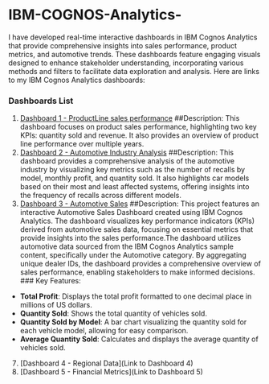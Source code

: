 # IBM-COGNOS-Analytics-
I have developed real-time interactive dashboards in IBM Cognos Analytics that provide comprehensive insights into sales performance, product metrics, and automotive trends. These dashboards feature engaging visuals designed to enhance stakeholder understanding, incorporating various methods and filters to facilitate data exploration and analysis.
Here are links to my IBM Cognos Analytics dashboards:

### Dashboards List
1.  [Dashboard 1 - ProductLine sales performance](https://us3.ca.analytics.ibm.com/bi/?perspective=dashboard&pathRef=.my_folders%2FSimple%2BDashboard&action=view&mode=dashboard&subView=model000001987f273301_00000000)
   ##Description:
   This dashboard focuses on product sales performance, highlighting two key KPIs: quantity sold and revenue. It also provides an overview of product line performance over multiple years.
2.  [Dashboard 2 - Automotive Industry Analysis](https://us3.ca.analytics.ibm.com/bi/?perspective=dashboard&pathRef=.my_folders%2Fservice%2Bdashboard&action=view&mode=dashboard&subView=model00000197c761cced_00000000)
   ##Description:
   This dashboard provides a comprehensive analysis of the automotive industry by visualizing key metrics such as the number of recalls by model, monthly profit, and quantity sold. It also highlights car models based on their most and least affected systems, offering insights into the frequency of recalls across different models.
3.  [Dashboard 3 - Automotive Sales](https://us3.ca.analytics.ibm.com/bi/?perspective=dashboard&pathRef=.my_folders%2Fsales%2Bdashboard&action=view&mode=dashboard&subView=model00000197c2671118_00000000)
   ##Description:
This project features an interactive Automotive Sales Dashboard created using IBM Cognos Analytics. The dashboard visualizes key performance indicators (KPIs) derived from automotive sales data, focusing on essential metrics that provide insights into the sales performance.The dashboard utilizes automotive data sourced from the IBM Cognos Analytics sample content, specifically under the Automotive category. By aggregating unique dealer IDs, the dashboard provides a comprehensive overview of sales performance, enabling stakeholders to make informed decisions. ### Key Features:
- **Total Profit**: Displays the total profit formatted to one decimal place in millions of US dollars.
- **Quantity Sold**: Shows the total quantity of vehicles sold.
- **Quantity Sold by Model**: A bar chart visualizing the quantity sold for each vehicle model, allowing for easy comparison.
- **Average Quantity Sold**: Calculates and displays the average quantity of vehicles sold.
7.  [Dashboard 4 - Regional Data](Link to Dashboard 4)
8.  [Dashboard 5 - Financial Metrics](Link to Dashboard 5)
